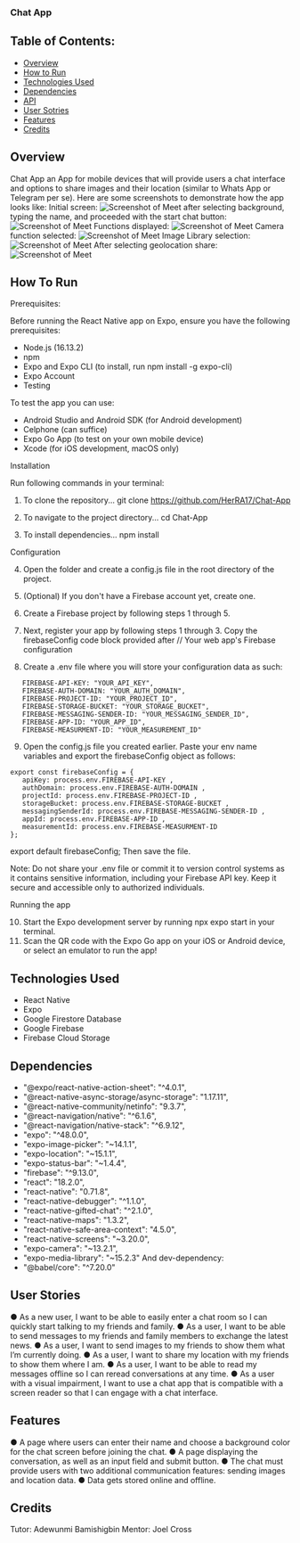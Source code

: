 ### Chat App
## Table of Contents:
* [Overview](#overview)
* [How to Run](#how-to-run)
* [Technologies Used](#technologies-used)
* [Dependencies](#dependencies)
* [API](#api)
* [User Sotries](#user-stories)
* [Features](#features)
* [Credits](#credentials)

<a id="overview"></a>
## Overview
Chat App an App for mobile devices that will provide users a chat interface and options to share images and their location (similar to Whats App or Telegram per se).
Here are some screenshots to demonstrate how the app looks like:
Initial screen:
![Screenshot of Meet](/assets/images%20&%20videos/Caht-app_demo.PNG)
after selecting background, typing the name, and proceeded with the start chat button:
![Screenshot of Meet](/assets/images%20&%20videos/scsh-login.PNG)
Functions displayed:
![Screenshot of Meet](/assets/images%20&%20videos/scsh-functions-menu.PNG)
Camera function selected:
![Screenshot of Meet](/assets/images%20&%20videos/scsh-camera.PNG)
Image Library selection:
![Screenshot of Meet](/assets/images%20&%20videos/scsh-mediaL.PNG)
After selecting geolocation share:
![Screenshot of Meet](/assets/images%20&%20videos/scsh-geolocation.PNG)

<a id="how-to-run"></a>
## How To Run
Prerequisites:

Before running the React Native app on Expo, ensure you have the following prerequisites:

* Node.js (16.13.2)
* npm
* Expo and Expo CLI (to install, run npm install -g expo-cli)
* Expo Account
* Testing

To test the app you can use:

* Android Studio and Android SDK (for Android development)
* Celphone (can suffice)
* Expo Go App (to test on your own mobile device)
* Xcode (for iOS development, macOS only)

Installation

Run following commands in your terminal:

1. To clone the repository... git clone https://github.com/HerRA17/Chat-App

2. To navigate to the project directory... cd Chat-App

3. To install dependencies... npm install

Configuration

4. Open the folder and create a config.js file in the root directory of the project.
5. (Optional) If you don't have a Firebase account yet, create one.
6. Create a Firebase project by following steps 1 through 5.

7. Next, register your app by following steps 1 through 3. Copy the firebaseConfig code block provided after // Your web app's Firebase configuration 

8. Create a .env file where you will store your configuration data as such:
``` 
   FIREBASE-API-KEY: "YOUR_API_KEY",
   FIREBASE-AUTH-DOMAIN: "YOUR_AUTH_DOMAIN",
   FIREBASE-PROJECT-ID: "YOUR_PROJECT_ID",
   FIREBASE-STORAGE-BUCKET: "YOUR_STORAGE_BUCKET",
   FIREBASE-MESSAGING-SENDER-ID: "YOUR_MESSAGING_SENDER_ID",
   FIREBASE-APP-ID: "YOUR_APP_ID",
   FIREBASE-MEASURMENT-ID: "YOUR_MEASUREMENT_ID"
```

9. Open the config.js file you created earlier. Paste your env name variables and export the firebaseConfig object as follows:
``` 
export const firebaseConfig = { 
   apiKey: process.env.FIREBASE-API-KEY ,
   authDomain: process.env.FIREBASE-AUTH-DOMAIN ,
   projectId: process.env.FIREBASE-PROJECT-ID ,
   storageBucket: process.env.FIREBASE-STORAGE-BUCKET ,
   messagingSenderId: process.env.FIREBASE-MESSAGING-SENDER-ID ,
   appId: process.env.FIREBASE-APP-ID ,
   measurementId: process.env.FIREBASE-MEASURMENT-ID
};
```

export default firebaseConfig;
Then save the file.

Note: Do not share your .env file or commit it to version control systems as it contains sensitive information, including your Firebase API key. Keep it secure and accessible only to authorized individuals.

Running the app

10. Start the Expo development server by running npx expo start in your terminal.
11. Scan the QR code with the Expo Go app on your iOS or Android device, or select an emulator to run the app!

<a id="technologies-used"></a>
## Technologies Used
* React Native
* Expo
* Google Firestore Database
* Google Firebase
* Firebase Cloud Storage

<a id="dependencies"></a>
## Dependencies
* "@expo/react-native-action-sheet": "^4.0.1",
* "@react-native-async-storage/async-storage": "1.17.11",
* "@react-native-community/netinfo": "9.3.7",
* "@react-navigation/native": "^6.1.6",
* "@react-navigation/native-stack": "^6.9.12",
* "expo": "^48.0.0",
* "expo-image-picker": "~14.1.1",
* "expo-location": "~15.1.1",
* "expo-status-bar": "~1.4.4",
* "firebase": "^9.13.0",
* "react": "18.2.0",
* "react-native": "0.71.8",
* "react-native-debugger": "^1.1.0",
* "react-native-gifted-chat": "^2.1.0",
* "react-native-maps": "1.3.2",
* "react-native-safe-area-context": "4.5.0",
* "react-native-screens": "~3.20.0",
* "expo-camera": "~13.2.1",
* "expo-media-library": "~15.2.3"
And dev-dependency:
* "@babel/core": "^7.20.0"

<a id="user-stories"></a>
## User Stories
● As a new user, I want to be able to easily enter a chat room so I can quickly start talking to my
friends and family.
● As a user, I want to be able to send messages to my friends and family members to exchange
the latest news.
● As a user, I want to send images to my friends to show them what I’m currently doing.
● As a user, I want to share my location with my friends to show them where I am.
● As a user, I want to be able to read my messages offline so I can reread conversations at any
time.
● As a user with a visual impairment, I want to use a chat app that is compatible with a screen
reader so that I can engage with a chat interface.

<a id="features"></a>
## Features
● A page where users can enter their name and choose a background color for the chat screen
before joining the chat.
● A page displaying the conversation, as well as an input field and submit button.
● The chat must provide users with two additional communication features: sending images
and location data.
● Data gets stored online and offline.

<a id="credits"></a>
## Credits
Tutor: Adewunmi Bamishigbin
Mentor: Joel Cross
